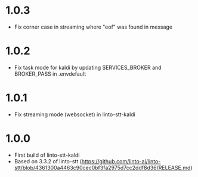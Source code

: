 #  1.0.3   
- Fix corner case in streaming where "eof" was found in message

#  1.0.2    
- Fix task mode for kaldi by updating SERVICES_BROKER and BROKER_PASS in .envdefault

#  1.0.1
- Fix streaming mode (websocket) in linto-stt-kaldi

#  1.0.0
- First build of linto-stt-kaldi
- Based on 3.3.2 of linto-stt (https://github.com/linto-ai/linto-stt/blob/4361300a4463c90cec0bf3fa2975d7cc2ddf8d36/RELEASE.md)
